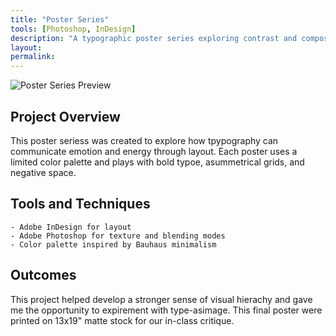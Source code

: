 ```yaml
---
title: "Poster Series"
tools: [Photoshop, InDesign]
description: "A typographic poster series exploring contrast and composition."
layout:
permalink:
---
```


![Poster Series Preview](/assests/images/poster-series-preview.jpeg)

## Project Overview

This poster seriess was created to explore how tpypography can communicate emotion and energy through layout. Each poster uses a limited color palette and plays with bold typoe, asummetrical grids, and negative space.

	
## Tools and Techniques

	- Adobe InDesign for layout
	- Adobe Photoshop for texture and blending modes
	- Color palette inspired by Bauhaus minimalism 
	
## Outcomes

This project helped develop a stronger sense of visual hierachy and gave me the opportunity to expirement with type-asimage. This final poster were printed on 13x19" matte stock for our in-class critique.